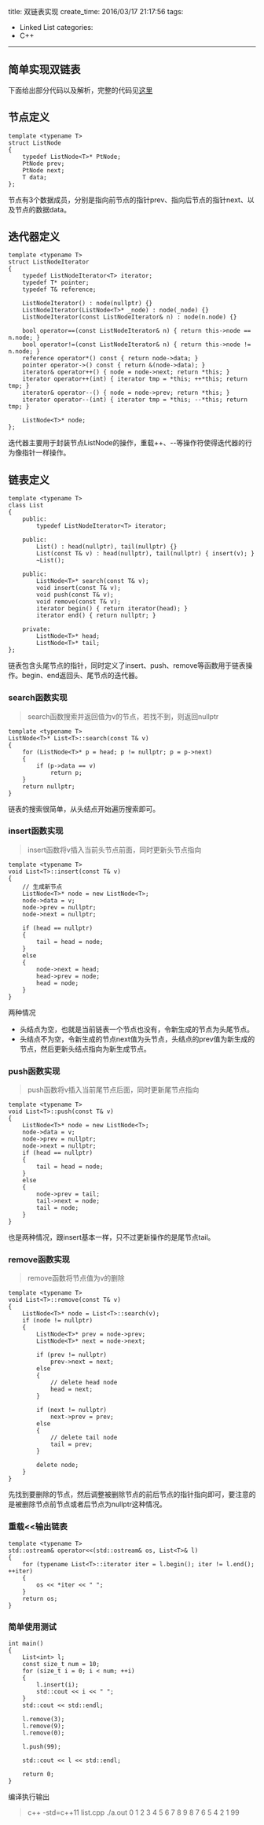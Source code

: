 title: 双链表实现
create_time: 2016/03/17 21:17:56
tags:
- Linked List
categories:
- C++

---
## 简单实现双链表
下面给出部分代码以及解析，完整的代码见[这里](https://github.com/Finalcheat/Introduction-to-Algorithms/blob/master/src/list.cpp)

## 节点定义
```
template <typename T>
struct ListNode
{
    typedef ListNode<T>* PtNode;
    PtNode prev;
    PtNode next;
    T data;
};
```
节点有3个数据成员，分别是指向前节点的指针prev、指向后节点的指针next、以及节点的数据data。


## 迭代器定义
```
template <typename T>
struct ListNodeIterator
{
    typedef ListNodeIterator<T> iterator;
    typedef T* pointer;
    typedef T& reference;

    ListNodeIterator() : node(nullptr) {}
    ListNodeIterator(ListNode<T>* _node) : node(_node) {}
    ListNodeIterator(const ListNodeIterator& n) : node(n.node) {}

    bool operator==(const ListNodeIterator& n) { return this->node == n.node; }
    bool operator!=(const ListNodeIterator& n) { return this->node != n.node; }
    reference operator*() const { return node->data; }
    pointer operator->() const { return &(node->data); }
    iterator& operator++() { node = node->next; return *this; }
    iterator operator++(int) { iterator tmp = *this; ++*this; return tmp; }
    iterator& operator--() { node = node->prev; return *this; }
    iterator operator--(int) { iterator tmp = *this; --*this; return tmp; }

    ListNode<T>* node;
};
```
迭代器主要用于封装节点ListNode的操作，重载++、--等操作符使得迭代器的行为像指针一样操作。


## 链表定义
```
template <typename T>
class List
{
    public:
        typedef ListNodeIterator<T> iterator;

    public:
        List() : head(nullptr), tail(nullptr) {}
        List(const T& v) : head(nullptr), tail(nullptr) { insert(v); }
        ~List();

    public:
        ListNode<T>* search(const T& v);
        void insert(const T& v);
        void push(const T& v);
        void remove(const T& v);
        iterator begin() { return iterator(head); }
        iterator end() { return nullptr; }

    private:
        ListNode<T>* head;
        ListNode<T>* tail;
};
```
链表包含头尾节点的指针，同时定义了insert、push、remove等函数用于链表操作。begin、end返回头、尾节点的迭代器。


### search函数实现
> search函数搜索并返回值为v的节点，若找不到，则返回nullptr

```
template <typename T>
ListNode<T>* List<T>::search(const T& v)
{
    for (ListNode<T>* p = head; p != nullptr; p = p->next)
    {
        if (p->data == v)
            return p;
    }
    return nullptr;
}
```
链表的搜索很简单，从头结点开始遍历搜索即可。

### insert函数实现
> insert函数将v插入当前头节点前面，同时更新头节点指向

```
template <typename T>
void List<T>::insert(const T& v)
{
    // 生成新节点
    ListNode<T>* node = new ListNode<T>;
    node->data = v;
    node->prev = nullptr;
    node->next = nullptr;

    if (head == nullptr)
    {
        tail = head = node;
    }
    else
    {
        node->next = head;
        head->prev = node;
        head = node;
    }
}
```
两种情况
- 头结点为空，也就是当前链表一个节点也没有，令新生成的节点为头尾节点。
- 头结点不为空，令新生成的节点next值为头节点，头结点的prev值为新生成的节点，然后更新头结点指向为新生成节点。

### push函数实现
> push函数将v插入当前尾节点后面，同时更新尾节点指向

```
template <typename T>
void List<T>::push(const T& v)
{
    ListNode<T>* node = new ListNode<T>;
    node->data = v;
    node->prev = nullptr;
    node->next = nullptr;
    if (head == nullptr)
    {
        tail = head = node;
    }
    else
    {
        node->prev = tail;
        tail->next = node;
        tail = node;
    }
}
```
也是两种情况，跟insert基本一样，只不过更新操作的是尾节点tail。

### remove函数实现
> remove函数将节点值为v的删除

```
template <typename T>
void List<T>::remove(const T& v)
{
    ListNode<T>* node = List<T>::search(v);
    if (node != nullptr)
    {
        ListNode<T>* prev = node->prev;
        ListNode<T>* next = node->next;

        if (prev != nullptr)
            prev->next = next;
        else
        {
            // delete head node
            head = next;
        }

        if (next != nullptr)
            next->prev = prev;
        else
        {
            // delete tail node
            tail = prev;
        }

        delete node;
    }
}
```
先找到要删除的节点，然后调整被删除节点的前后节点的指针指向即可，要注意的是被删除节点前节点或者后节点为nullptr这种情况。

### 重载<<输出链表
```
template <typename T>
std::ostream& operator<<(std::ostream& os, List<T>& l)
{
    for (typename List<T>::iterator iter = l.begin(); iter != l.end(); ++iter)
    {
        os << *iter << " ";
    }
    return os;
}
```

### 简单使用测试
```
int main()
{
    List<int> l;
    const size_t num = 10;
    for (size_t i = 0; i < num; ++i)
    {
        l.insert(i);
        std::cout << i << " ";
    }
    std::cout << std::endl;

    l.remove(3);
    l.remove(9);
    l.remove(0);

    l.push(99);

    std::cout << l << std::endl;

    return 0;
}
```
编译执行输出
> c++ -std=c++11 list.cpp
> ./a.out
> 0 1 2 3 4 5 6 7 8 9
> 8 7 6 5 4 2 1 99
